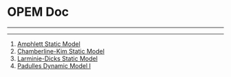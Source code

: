 # OPEM Doc

----------

----------

1. [Amphlett Static Model](Amphlett.ipynb "Amphlett. Static Model")
2. [Chamberline-Kim Static Model](Chamberline_Kim.ipynb "Chamberline_Kim Static Model")
3. [Larminie-Dicks Static Model](Larminie_Dicks.ipynb "Larminie-Dicks Static Model")
4. [Padulles Dynamic Model I](Padulles1.ipynb "Padulles Dynamic Model I")